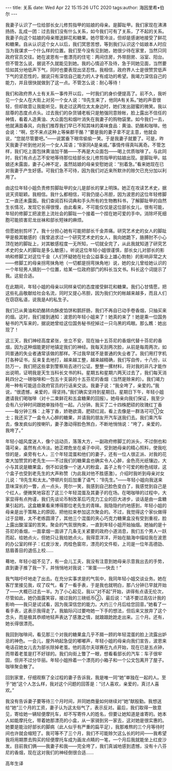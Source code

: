 ---​
​title​: ​关系
​date​: ​Wed Apr 22 15:15:26 UTC 2020
​tags​:
​author​: ​海因里希•伯尔
​---​

我妻子认识了一位给部长女儿修剪指甲的姑娘的母亲。是脚趾甲。我们家现在沸沸扬扬，乱成一团：过去我们没有什么关系，如今我们可有了关系，了不起的关系。我妻子向这个姑娘的母亲赠送鲜花和糖果。她尽管冷淡，但却是感谢地接受了鲜花和糖果。自从认识这个女人以后，我们冥思苦想，等到我们认识这个姑娘本人时应当为我谋求一个什么样的位置。我们至今没有见到她，她很少待在家里，当然只同政府官员交往。她在波恩有一套漂亮的住宅：两间住房，外带厨房、浴室、阳台。但不管怎么说，据说不久就能见到她。我的心情迫不及待，急于同她见面，当然要恰如其分地低声下气，同时也要表现出坚忍性。我相信，政府界人士是很赞赏低声下气的坚忍性的，据说只有深信自己能力的人才有成功的希望。我竭力深信自己的能力，并且很快就做到了这一点。不管怎么说：耐心等待！

我们和政府界人士有关系一事传开以后，一时我们的身价便提高了。前不久，我听见一个女人在大街上对另一个女人说：“B先生来了，他同A有关系。”她的声音很轻，但却故意让我能听见，我走过这两位太太身边时，她们发出甜蜜的微笑。我以屈尊的态度点点头。过去我们的杂货铺老板只是勉强同意赊帐，脸上露出不信任的神情，看着人造黄油、大众面包和烟叶消失在我妻子的购物袋里。如今我们一去，他就满面春风，向我们推荐我们早已不知其味的美味食品：黄油、奶酪和咖啡。他会说：“啊，您不来点这种上等柴郡干酪？”要是我的妻子拿不定主意，他就会说，“您就尽管要吧。”——说罢垂下眼帘偷偷一笑。于是我妻子就要了。可是，昨天我妻子听到他对另一个女人耳语；“B家同A是亲戚。”事情传得真叫离奇。不管怎样，我们吃上面包抹黄油加干酪——不再是大众面包——喝上优质咖啡了。与此同时，我们有点忐忑不安地等待那位给部长女儿修剪指甲的姑娘出现。是脚趾甲。姑娘还未露面，妻子心神不定，虽然姑娘的母亲安慰她说：“别着急。”看来她现在已对我妻于产生好感。可我们急不可待，因为我们对近来所默许的赊欠已充分加以利用了。

由这位年轻小姐负责修剪脚趾甲的女儿是部长的掌上明珠。她正在攻读艺术史，据说天资聪颖。我相信。我什么都相信，可我仍提心吊胆，因为波恩的这位年轻修脚工一直还未露面。我们查阅百科词典和手头所有的生物教科书，了解脚趾甲的自然生长情况，发现它长得很慢，由此看来，不可能仅仅是这位部长女儿，很有可能，年轻的修脚工把波恩上流社会的脚趾一个接着一个捏在她可爱的手中。消除坏死细胞可能损害尼龙丝袜和部长短袜的麻烦。

但愿她别剪坏了。我十分担心她有可能把部长千金弄痛。研究艺术史的女人的脚趾甲是极其敏感的（我曾追求过一个研究艺术史的女人，我向她跪下，胳膊肘不小心顶在她的脚趾上，对其敏感程度一无所知，一切就全完了，从此我就知道了研究艺术史的女人的脚趾是多么敏感）。听说这位年轻小姐很谨慎，部长女儿对部长的影响和修脚工对这位千金（人们怀疑她在社会公益事业上雄心勃勃）的影响非常之大——修脚工的母亲拐弯抹角地（一切都是拐弯抹角地）说，她的女儿曾给她认识的一个年轻男人搞到一个位置，给某一位政府部门的科长当文书。科长这个词提示了我。这挺合适。

在此期间，年轻小姐的母亲以同样亲切的态度接受鲜花和糖果。我们心甘情愿，把这些礼品敬献给社会名流，同时又提心吊胆，因为我们欠的帐越来越多，而且人们在窃窃私语，说我是A的私生子。

我们已从黄油和奶酪转向酥皮馅饼和鹅肝肠，我们不再自已动手卷香烟，只抽买来的烟。这时，我们接到通知：波恩的年轻小姐来了！她真的来了！她是乘一位国务秘书的汽车来的，据说她曾给这位国务秘书挖掉过一只乌黑的鸡眼。那么瞧：她出现了！

这三天，我们神经高度紧张，坐立不安，现在抽十五芬尼的香烟代替十芬尼的香烟，因为这种烟能更好地镇定我们的神经。我每天刮两次脸，从前是每周两次，如同普通的失业者通常该做的那样。不过我早就不是普通的失业者了。我们用打字机打各种证书，反来复去地打，越来越工整，越来越精确，我们写自传，十八份，以防万一，我们把这些拿到警察局去进行公证。整整一摞材料，将对我的非凡才能作出说明，证明我是天生当科长文书的料。星期五和星期六两天过去了，我们每天消耗四分之一磅咖啡和一包五十支装的十五芬尼的香烟（当然是赊来的）。我们竭力用一种有可能适合政府官员的行话来交谈。我妻子说：“我全垮了，亲爱的。”我说，“很遗憾，亲爱的，得坚持。”我们确实坚持到星期日。星期日下午，年轻小姐邀请我们喝咖啡（对十二束鲜花和五盒糖果的回报）。她母亲向我们保证，我至少会有八分钟时间跟她单独待在一起。八分钟。我买了二十四株肥硕的玫瑰红丁香——每分钟三株：上等丁香，娇艳欲滴，肥硕红润，看上去像是一群洛可可①女士；我还买了一盒令人心醉的糖果，并请我的朋友开汽车送我们去。我们乘汽车去，像发疯似的按喇叭，妻子激动得脸色煞白，不断地悄悄说：“垮了，亲爱的，我垮了。”

年轻小姐风度迷人，像个运动员，落落大方，一副政府修脚工的派头，不过倒也和蔼可亲，虽然有点冷淡。她正襟危坐在桌子中间，受到她母亲的精心照料，使我吃惊的是，桌旁有七人，三个年轻混蛋和他们的妻子，还有一位人很正派、对我的花束大加赞赏的老先生——不过我们的糖果盒也确实令人心醉，金色亮光纸镶边，大小与其说是糖果盒，倒不如说像一个迷人的粉盒，盖子上有个可爱的粉色绒球，这个盒子也受到老先生的大声称赞（为此我对他不胜感激）。介绍时我听到母亲对女儿说：“B先生和太太。”停顿片刻后加重了语气：“B先生。”——年轻小姐向我送来意味深长的一瞥，点一点头，莞尔一笑，我感到自己脸色变白了，我感觉到自己是个红人，便微笑地容忍了这三个年轻混蛋及其妻子的在场。在喝咖啡的过程中，大家显得有点拘谨，我们先谈论币制改革后巧克力工业的巨大进步，谈话是由一盒糖果引起的。这盒糖果看来博得那位老先生的青睐。我隐隐约约地感到，年轻小姐的母亲是出于策略上的原因，把他拉来参加这次聚会的。不过，我觉得这个家伙做得过于显眼，太不老练圆滑了，其他三个混蛋的夹心巧克力糖果盒没有受到重视，脸上露出酸溜溜的苦笑。聚会的气氛很拘束，一直到年轻小姐开始抽烟。她抽的是十芬尼的香烟，一面拿烟一面讲了几条无关紧要的政府小道消息，我们五个男人一跃而起，给她点火，但她只让我给她点火。我得意洋洋，开始在脑海中描绘我在波恩的办公室的样子：红皮沙发，肉桂色窗帘，漂亮的文件柜，上司是一位年高德劭、慈眉善目的退伍上校……

蓦地，年轻小姐不见了，有一会儿工夫，我没有注意到她母亲示意我出去的手势，直到妻子推了我一下，并悄悄地对我说：“笨蛋——快去！”

我气喘吁吁地走了出去。在充分实事求是的气氛中，我同年轻小姐交谈业务。她在客厅里接见我，叹了叹气，看了一看手表，于是我也就明白，那八分钟已早就开始了——大概已过去一半。为了小心起见，我以“对不起”开始，讲得有点语无伦次，尽管如此，她仍面露笑容，接过我的三磅纸币②，最后说：“请不要过高估计我的影响——我只是试试看，因为我深信您的能力。大约三个月后给您回音。”她看了一看手表，这表示我得走了。我脑际闪过要吻她一下手的想法，但后来又放弃了这个念头，而是极其恭顺地轻声表达了感激之情，就踉踉跄跄走出来。三个月。还有，她长得很漂亮。

我回到咖啡间，看见那三个对我的糖果盒几乎不屑一顾的年轻混蛋的脸上流露出妒忌的神色。一会儿，屋外响起急促的嘟嘟声，年轻小姐的母亲向我们宣告，波恩来电话召她女儿去为部长除掉老茧。他的高尔夫球赛在九点开始，现在已是五点钟，而带着老茧是打不好球的。我们向街上瞥了一眼，想看看部长的汽车：车子很牢固，但并不过分华丽。年轻小姐拎着一个漂亮的小箱子和一个公文包离开了屋子。咖啡聚会散了。

回到家里，仔细观察了全过程的妻子告诉我，我是唯一同“她”单独在一起的人。至于“她”这个人怎么样，我对这个问题的回答是：“讨人喜欢，亲爱的，真讨人喜欢。”

我没有告诉妻子要等待三个月时间，并同她商量如何继续对“她”献殷勤。我想送给“她”三个月的工资，妻子认为这太俗气了，表示反对。最后，我们取得一致意见，寄给她一辆轻便摩托车，却不写寄件人的姓名，但要让她知道是谁寄的。她本人如能摩托化，带着她那漂亮的小盒，从一家骑到另一家去，这对她是很实惠的。她要是能治好部长的脚病（此人似乎有严重的扁平足），我那难熬的三个月等待时间也许就会缩短了。我可等不了三个月，我们不可能赊欠这么长的时间——我希望我将用期票去购买的轻便摩托车成为画龙点睛的一笔，一个月后我就能坐上红皮沙发。目前我们俩——我妻子和我——完全垮了，我们真诚地感到遗憾，没有十八芬尼的香烟，现在这对我们的神经倒很合适……

高年生译

